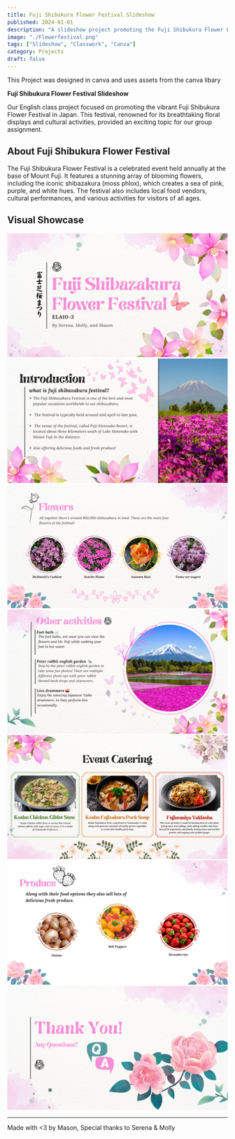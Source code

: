 ```yaml
---
title: Fuji Shibukura Flower Festival Slideshow  
published: 2024-01-01  
description: "A slideshow project promoting the Fuji Shibukura Flower Festival in Japan, created as part of a group assignment in English class."  
image: "./Flowerfestival.png"  
tags: ["Slideshow", "Classwork", "Canva"]  
category: Projects  
draft: false
---
```

This Project was designed in canva and uses assets from the canva libary

**Fuji Shibukura Flower Festival Slideshow**

Our English class project focused on promoting the vibrant Fuji Shibukura Flower Festival in Japan. This festival, renowned for its breathtaking floral displays and cultural activities, provided an exciting topic for our group assignment.

## About Fuji Shibukura Flower Festival

The Fuji Shibukura Flower Festival is a celebrated event held annually at the base of Mount Fuji. It features a stunning array of blooming flowers, including the iconic shibazakura (moss phlox), which creates a sea of pink, purple, and white hues. The festival also includes local food vendors, cultural performances, and various activities for visitors of all ages.

## Visual Showcase

![1](https://github.com/11ason/Sitefiles/blob/main/2024_Flower-Festival-1.png?raw=true)
![2](https://github.com/11ason/Sitefiles/blob/main/2024_Flower-Festival-2.png?raw=true)
![3](https://github.com/11ason/Sitefiles/blob/main/2024_Flower-Festival-3.png?raw=true)
![4](https://github.com/11ason/Sitefiles/blob/main/2024_Flower-Festival-4.png?raw=true)
![5](https://github.com/11ason/Sitefiles/blob/main/2024_Flower-Festival-5.png?raw=true)
![6](https://github.com/11ason/Sitefiles/blob/main/2024_Flower-Festival-6.png?raw=true)
![7](https://github.com/11ason/Sitefiles/blob/main/2024_Flower-Festival-7.png?raw=true)

---

Made with <3 by Mason, Special thanks to Serena & Molly
